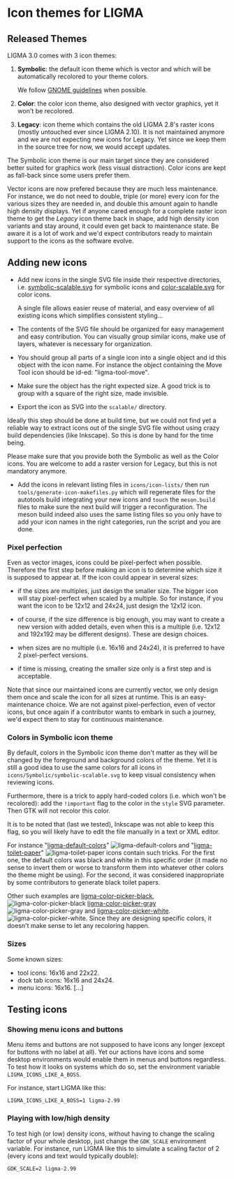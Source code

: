 # Icon themes for LIGMA

## Released Themes

LIGMA 3.0 comes with 3 icon themes:

1. **Symbolic**: the default icon theme which is vector and which will
   be automatically recolored to your theme colors.

   We follow [GNOME
   guidelines](https://developer.gnome.org/hig/guidelines/ui-icons.html)
   when possible.

2. **Color**: the color icon theme, also designed with vector graphics,
   yet it won't be recolored.

3. **Legacy**: icon theme which contains the old LIGMA 2.8's raster
   icons (mostly untouched ever since LIGMA 2.10). It is not maintained
   anymore and we are not expecting new icons for Legacy. Yet since we
   keep them in the source tree for now, we would accept updates.

The Symbolic icon theme is our main target since they are considered
better suited for graphics work (less visual distraction). Color icons
are kept as fall-back since some users prefer them.

Vector icons are now prefered because they are much less maintenance.
For instance, we do not need to double, triple (or more) every icon for
the various sizes they are needed in, and double this amount again to
handle high density displays.
Yet if anyone cared enough for a complete raster icon theme to get the
*Legacy* icon theme back in shape, add high density icon variants and
stay around, it could even get back to maintenance state. Be aware it is
a lot of work and we'd expect contributors ready to maintain support to
the icons as the software evolve.

## Adding new icons

- Add new icons in the single SVG file inside their respective
  directories, i.e.
  [symbolic-scalable.svg](/icons/Symbolic/symbolic-scalable.svg) for
  symbolic icons and
  [color-scalable.svg](icons/Color/color-scalable.svg) for color icons.

  A single file allows easier reuse of material, and easy overview of
  all existing icons which simplifies consistent styling…

- The contents of the SVG file should be organized for easy management
  and easy contribution. You can visually group similar icons, make use
  of layers, whatever is necessary for organization.

- You should group all parts of a single icon into a single object and
  id this object with the icon name. For instance the object containing
  the Move Tool icon should be id-ed: "ligma-tool-move".

- Make sure the object has the right expected size. A good trick is to
  group with a square of the right size, made invisible.

- Export the icon as SVG into the `scalable/` directory.

Ideally this step should be done at build time, but we could not find
yet a reliable way to extract icons out of the single SVG file without
using crazy build dependencies (like Inkscape). So this is done by hand
for the time being.

Please make sure that you provide both the Symbolic as well as the Color
icons. You are welcome to add a raster version for Legacy, but this is
not mandatory anymore.

- Add the icons in relevant listing files in `icons/icon-lists/` then
  run `tools/generate-icon-makefiles.py` which will regenerate files for
  the autotools build integrating your new icons and `touch` the
  `meson.build` files to make sure the next build will trigger a
  reconfiguration. The meson build indeed also uses the same listing
  files so you only have to add your icon names in the right categories,
  run the script and you are done.


### Pixel perfection

Even as vector images, icons could be pixel-perfect when possible.
Therefore the first step before making an icon is to determine which
size it is supposed to appear at.
If the icon could appear in several sizes:

- if the sizes are multiples, just design the smaller size. The bigger
icon will stay pixel-perfect when scaled by a multiple. So for instance,
if you want the icon to be 12x12 and 24x24, just design the 12x12 icon.

- of course, if the size difference is big enough, you may want to
create a new version with added details, even when this is a multiple
(i.e. 12x12 and 192x192 may be different designs). These are design
choices.

- when sizes are no multiple (i.e. 16x16 and 24x24), it is preferred to
have 2 pixel-perfect versions.

- if time is missing, creating the smaller size only is a first step
and is acceptable.

Note that since our maintained icons are currently vector, we only
design them once and scale the icon for all sizes at runtime. This is an
easy-maintenance choice. We are not against pixel-perfection, even of
vector icons, but once again if a contributor wants to embark in such a
journey, we'd expect them to stay for continuous maintenance.

### Colors in Symbolic icon theme

By default, colors in the Symbolic icon theme don't matter as they will
be changed by the foreground and background colors of the theme. Yet it
is still a good idea to use the same colors for all icons in
`icons/Symbolic/symbolic-scalable.svg` to keep visual consistency when
reviewing icons.

Furthermore, there is a trick to apply hard-coded colors (i.e. which
won't be recolored): add the `!important` flag to the color in the
`style` SVG parameter. Then GTK will not recolor this color.

It is to be noted that (last we tested), Inkscape was not able to keep
this flag, so you will likely have to edit the file manually in a text
or XML editor.

For instance
"[ligma-default-colors](icons/Symbolic/scalable/ligma-default-colors-symbolic.svg)"
![ligma-default-colors](icons/Symbolic/scalable/ligma-default-colors-symbolic.svg)
and
"[ligma-toilet-paper](icons/Symbolic/scalable/ligma-toilet-paper-symbolic.svg)"
![ligma-toilet-paper](icons/Symbolic/scalable/ligma-toilet-paper-symbolic.svg)
icons contain such tricks.
For the first one, the default colors was black and white in this
specific order (it made no sense to invert them or worse to transform
them into whatever other colors the theme might be using). For the
second, it was considered inappropriate by some contributors to generate
black toilet papers.

Other such examples are
[ligma-color-picker-black](icons/Symbolic/scalable/ligma-color-picker-black-symbolic.svg),
![ligma-color-picker-black](icons/Symbolic/scalable/ligma-color-picker-black-symbolic.svg)
[ligma-color-picker-gray](icons/Symbolic/scalable/ligma-color-picker-gray-symbolic.svg)
![ligma-color-picker-gray](icons/Symbolic/scalable/ligma-color-picker-gray-symbolic.svg)
and
[ligma-color-picker-white](icons/Symbolic/scalable/ligma-color-picker-white-symbolic.svg).
![ligma-color-picker-white](icons/Symbolic/scalable/ligma-color-picker-white-symbolic.svg).
Since they are designing specific colors, it doesn't make sense to let
any recoloring happen.

### Sizes

Some known sizes:

- tool icons: 16x16 and 22x22.
- dock tab icons: 16x16 and 24x24.
- menu icons: 16x16.
[…]

## Testing icons
### Showing menu icons and buttons

Menu items and buttons are not supposed to have icons any longer (except
for buttons with no label at all). Yet our actions have icons and some
desktop environments would enable them in menus and buttons regardless.
To test how it looks on systems which do so, set the environment
variable `LIGMA_ICONS_LIKE_A_BOSS`.

For instance, start LIGMA like this:

    LIGMA_ICONS_LIKE_A_BOSS=1 ligma-2.99

### Playing with low/high density

To test high (or low) density icons, without having to change the
scaling factor of your whole desktop, just change the `GDK_SCALE`
environment variable.
For instance, run LIGMA like this to simulate a scaling factor of 2
(every icons and text would typically double):

    GDK_SCALE=2 ligma-2.99
